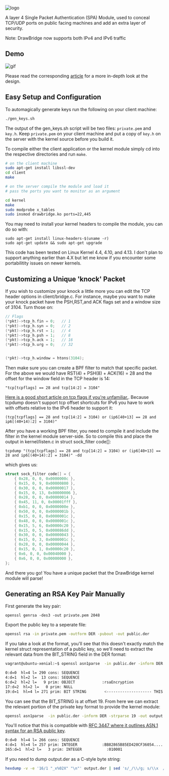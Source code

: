 ![logo](https://github.com/landhb/DrawBridge/blob/master/img/logo.PNG?raw=true)

A layer 4 Single Packet Authentication (SPA) Module, used to conceal TCP/UDP ports on public facing machines and add an extra layer of security. 

Note: DrawBridge now supports both IPv4 and IPv6 traffic

## Demo

![gif](https://github.com/landhb/DrawBridge/blob/master/img/example.gif?raw=true)

Please read the corresponding [article](https://www.landhb.me/posts/bODdK/port-knocking-with-netfilter-kernel-modules/) for a more in-depth look at the design. 

## Easy Setup and Configuration

To automagically generate keys run the following on your client machine:

```bash
./gen_keys.sh
```

The output of the gen_keys.sh script will be two files: `private.pem` and `key.h`. Keep `private.pem` on your client machine and put a copy of `key.h` on the server with the kernel source before you build it. 


To compile either the client application or the kernel module simply cd into the respective directories and run `make`. 

```bash
# on the client machine
sudo apt-get install libssl-dev
cd client
make

# on the server compile the module and load it
# pass the ports you want to monitor as an argument

cd kernel
make
sudo modprobe x_tables
sudo insmod drawbridge.ko ports=22,445 
```

You may need to install your kernel headers to compile the module, you can do so with:

```
sudo apt-get install linux-headers-$(uname -r)
sudo apt-get update && sudo apt-get upgrade
```

This code has been tested on Linux Kernel 4.4, 4.10, and 4.13. I don't plan to support anything earlier than 4.X but let me know if you encounter some portabilitity issues on newer kernels. 

## Customizing a Unique 'knock' Packet

If you wish to customize your knock a little more you can edit the TCP header options in client/bridge.c. For instance, maybe you want to make your knock packet have the PSH,RST,and ACK flags set and a window size of 3104. Turn those on:

```c
// Flags
(*pkt)->tcp_h.fin = 0;   // 1
(*pkt)->tcp_h.syn = 0;   // 2
(*pkt)->tcp_h.rst = 1;   // 4
(*pkt)->tcp_h.psh = 1;   // 8
(*pkt)->tcp_h.ack = 1;   // 16
(*pkt)->tcp_h.urg = 0;   // 32


(*pkt)->tcp_h.window = htons(3104);
```

Then make sure you can create a BPF filter to match that specific packet. For the above we would have RST(4) + PSH(8) + ACK(16) = 28 and the offset for the window field in the TCP header is 14:

```
"tcp[tcpflags] == 28 and tcp[14:2] = 3104"
```

[Here is a good short article on tcp flags if you're unfamiliar.](https://danielmiessler.com/study/tcpflags/). Because tcpdump doesn't support tcp offset shortcuts for IPv6 you have to work with offsets relative to the IPv6 header to support it:

```
(tcp[tcpflags] == 28 and tcp[14:2] = 3104) or (ip6[40+13] == 28 and ip6[(40+14):2] = 3104)"
```

After you have a working BPF filter, you need to compile it and include the filter in the kernel module server-side. So to compile this and place the output in kernel/listen.c in struct sock_filter code[]:

```
tcpdump "(tcp[tcpflags] == 28 and tcp[14:2] = 3104) or (ip6[40+13] == 28 and ip6[(40+14):2] = 3104)" -dd
```

which gives us:

```c
struct sock_filter code[] = {
	{ 0x28, 0, 0, 0x0000000c },
	{ 0x15, 0, 9, 0x00000800 },
	{ 0x30, 0, 0, 0x00000017 },
	{ 0x15, 0, 13, 0x00000006 },
	{ 0x28, 0, 0, 0x00000014 },
	{ 0x45, 11, 0, 0x00001fff },
	{ 0xb1, 0, 0, 0x0000000e },
	{ 0x50, 0, 0, 0x0000001b },
	{ 0x15, 0, 8, 0x0000001c },
	{ 0x48, 0, 0, 0x0000001c },
	{ 0x15, 5, 6, 0x00000c20 },
	{ 0x15, 0, 5, 0x000086dd },
	{ 0x30, 0, 0, 0x00000043 },
	{ 0x15, 0, 3, 0x0000001c },
	{ 0x28, 0, 0, 0x00000044 },
	{ 0x15, 0, 1, 0x00000c20 },
	{ 0x6, 0, 0, 0x00040000 },
	{ 0x6, 0, 0, 0x00000000 },
};
```

And there you go! You have a unique packet that the DrawBridge kernel module will parse!


## Generating an RSA Key Pair Manually

First generate the key pair:

```
openssl genrsa -des3 -out private.pem 2048
```

Export the public key to a seperate file:

```bash
openssl rsa -in private.pem -outform DER -pubout -out public.der
```

If you take a look at the format, you'll see that this doesn't exactly match the kernel struct representation of a public key, so we'll need to extract the relevant data from the BIT_STRING field in the DER format:

```bash
vagrant@ubuntu-xenial:~$ openssl asn1parse  -in public.der -inform DER

0:d=0  hl=4 l= 290 cons: SEQUENCE
4:d=1  hl=2 l=  13 cons: SEQUENCE
6:d=2  hl=2 l=   9 prim: OBJECT            :rsaEncryption
17:d=2  hl=2 l=   0 prim: NULL
19:d=1  hl=4 l= 271 prim: BIT STRING        <-------------------- THIS IS WHAT WE NEED
```

You can see that the BIT_STRING is at offset 19. From here we can extract the relevant portion of the private key format to provide the kernel module:

```bash
openssl asn1parse  -in public.der -inform DER -strparse 19 -out output.der
```

You'll notice that this is compatible with [RFC 3447 where it outlines ASN.1 syntax for an RSA public key](https://tools.ietf.org/html/rfc3447#page-44).

```bash
0:d=0  hl=4 l= 266 cons: SEQUENCE
4:d=1  hl=4 l= 257 prim: INTEGER           :BB82865B85ED420CF36054....
265:d=1  hl=2 l=   3 prim: INTEGER           :010001
```

If you need to dump output.der as a C-style byte string:

```bash
hexdump -v -e '16/1 "_x%02X" "\n"' output.der | sed 's/_/\\/g; s/\\x  //g; s/.*/    "&"/'
```
